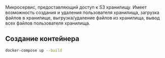 Микросервис, предоставляющий доступ к S3 хранилищу. Имеет возможность создания и удаления пользователя хранилища, загрузка файлов в хранилище, выгрузка/удаление файлов из хранилища, вывод всех файлов пользователя хранилища.
## Создание контейнера
```bash
docker-compose up --build
```
